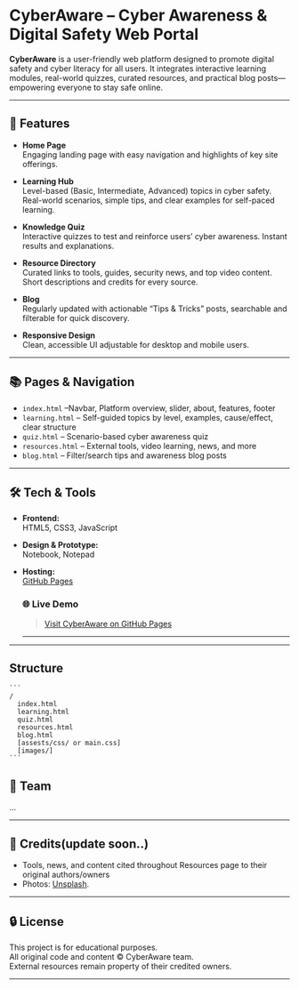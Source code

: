 # CyberAware – Cyber Awareness & Digital Safety Web Portal

**CyberAware** is a user-friendly web platform designed to promote digital safety and cyber literacy for all users. It integrates interactive learning modules, real-world quizzes, curated resources, and practical blog posts—empowering everyone to stay safe online.

---

## 🚀 Features

- **Home Page**  
  Engaging landing page with easy navigation and highlights of key site offerings.

- **Learning Hub**  
  Level-based (Basic, Intermediate, Advanced) topics in cyber safety. Real-world scenarios, simple tips, and clear examples for self-paced learning.

- **Knowledge Quiz**  
  Interactive quizzes to test and reinforce users’ cyber awareness. Instant results and explanations.

- **Resource Directory**  
  Curated links to tools, guides, security news, and top video content. Short descriptions and credits for every source.

- **Blog**  
  Regularly updated with actionable “Tips & Tricks” posts, searchable and filterable for quick discovery.

- **Responsive Design**  
  Clean, accessible UI adjustable for desktop and mobile users.

---

## 📚 Pages & Navigation

- `index.html`  –Navbar, Platform overview, slider, about, features, footer
- `learning.html`  – Self-guided topics by level, examples, cause/effect, clear structure
- `quiz.html`  – Scenario-based cyber awareness quiz
- `resources.html`  – External tools, video learning, news, and more
- `blog.html`  – Filter/search tips and awareness blog posts

---

## 🛠️ Tech & Tools

- **Frontend:**  
  HTML5, CSS3, JavaScript

- **Design & Prototype:**  
  Notebook, Notepad

- **Hosting:**  
  [GitHub Pages](https://pages.github.com/)

  ### 🌐 Live Demo
  
  > [Visit CyberAware on GitHub Pages](https://cj7-code-journey.github.io/CyberAware/)  
  
  ---

---


## **Structure**
    ```
    /
      index.html
      learning.html
      quiz.html
      resources.html
      blog.html
      [assests/css/ or main.css]
      [images/]
    ```

## 🤝 Team

...

---

## 📑 Credits(update soon..)

- Tools, news, and content cited throughout Resources page to their original authors/owners
- Photos: [Unsplash](https://unsplash.com/).

---

## 🔒 License

This project is for educational purposes.  
All original code and content © CyberAware team.  
External resources remain property of their credited owners.

---

